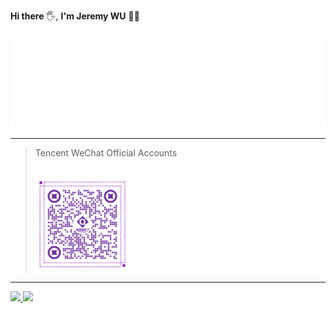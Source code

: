 **Hi there** 🖐️, **I'm Jeremy WU** 👷‍♂️

<p align="left"> 
    <a href="https://github.com/jeremywu917">  
        <img height="150em" border-radius="50%" src='https://raw.githubusercontent.com/jeremywu917/jeremywuassets/main/src/wechat/logo/home_gif_wechat.gif'/>
    </a>
</p>

---

> Tencent WeChat Official Accounts <p align="left">
    <a href="https://github.com/jeremywu917">        
        <img height="150em" src='https://raw.githubusercontent.com/jeremywu917/jeremywuassets/main/src/wechat/logo/logo_05.png'/>
    </a>
</p>

---

<p align="left">
 	<a href="https://github.com/jeremywu917">
        <img height="150em" src="https://github-readme-stats.vercel.app/api?username=jeremywu917&show_icons=true&theme=gruvbox&include_all_commits=true&count_private=true"/> 	
        <img height="150em" src="https://github-readme-stats.vercel.app/api/top-langs/?username=jeremywu917&layout=compact&langs_count=8&theme=gruvbox"/>
    </a>
</p>
